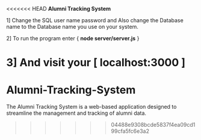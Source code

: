 <<<<<<< HEAD
**Alumni Tracking System**  

1] Change the SQL user name password and Also change the Database name to the Database name you use on your system.

2] To run the program enter { **node server/server.js** }

3] And visit your [ **localhost:3000** ]
=======
# Alumni-Tracking-System
The Alumni Tracking System is a web-based application designed to streamline the management and tracking of alumni data. 
>>>>>>> 04488e9308bcde5837f4ea09cd199cfa5fc6e3a2
